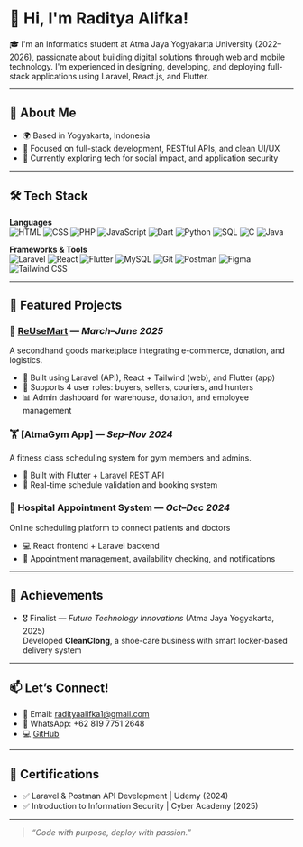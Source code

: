 # 👋 Hi, I'm Raditya Alifka!

🎓 I'm an Informatics student at Atma Jaya Yogyakarta University (2022–2026), passionate about building digital solutions through web and mobile technology. I'm experienced in designing, developing, and deploying full-stack applications using Laravel, React.js, and Flutter.

---

## 🧠 About Me
- 🌍 Based in Yogyakarta, Indonesia
- 🎯 Focused on full-stack development, RESTful APIs, and clean UI/UX
- 💬 Currently exploring tech for social impact, and application security

---

## 🛠️ Tech Stack

**Languages**  
![HTML](https://img.shields.io/badge/HTML5-E34F26?style=flat&logo=html5&logoColor=white)
![CSS](https://img.shields.io/badge/CSS3-1572B6?style=flat&logo=css3&logoColor=white)
![PHP](https://img.shields.io/badge/PHP-777BB4?style=flat&logo=php&logoColor=white)
![JavaScript](https://img.shields.io/badge/JavaScript-F7DF1E?style=flat&logo=javascript&logoColor=black)
![Dart](https://img.shields.io/badge/Dart-0175C2?style=flat&logo=dart&logoColor=white)
![Python](https://img.shields.io/badge/Python-3776AB?style=flat&logo=python&logoColor=white)
![SQL](https://img.shields.io/badge/SQL-CC2927?style=flat&logo=sqlite&logoColor=white)
![C](https://img.shields.io/badge/C-00599C?style=flat&logo=c&logoColor=white)
![Java](https://img.shields.io/badge/Java-ED8B00?style=flat&logo=java&logoColor=white)


**Frameworks & Tools**  
![Laravel](https://img.shields.io/badge/Laravel-E74430?style=flat&logo=laravel&logoColor=white)
![React](https://img.shields.io/badge/React-61DAFB?style=flat&logo=react&logoColor=black)
![Flutter](https://img.shields.io/badge/Flutter-02569B?style=flat&logo=flutter&logoColor=white)
![MySQL](https://img.shields.io/badge/MySQL-4479A1?style=flat&logo=mysql&logoColor=white)
![Git](https://img.shields.io/badge/Git-F05032?style=flat&logo=git&logoColor=white)
![Postman](https://img.shields.io/badge/Postman-FF6C37?style=flat&logo=postman&logoColor=white)
![Figma](https://img.shields.io/badge/Figma-F24E1E?style=flat&logo=figma&logoColor=white)
![Tailwind CSS](https://img.shields.io/badge/Tailwind_CSS-38B2AC?style=flat&logo=tailwind-css&logoColor=white)


---

## 💼 Featured Projects

### 🔁 [ReUseMart](https://reusemart.web.id) — *March–June 2025*  
A secondhand goods marketplace integrating e-commerce, donation, and logistics.
- 🧩 Built using Laravel (API), React + Tailwind (web), and Flutter (app)
- 👥 Supports 4 user roles: buyers, sellers, couriers, and hunters
- 📊 Admin dashboard for warehouse, donation, and employee management

### 🏋️ [AtmaGym App] — *Sep–Nov 2024*  
A fitness class scheduling system for gym members and admins.  
- 📱 Built with Flutter + Laravel REST API
- 🧠 Real-time schedule validation and booking system

### 🏥 Hospital Appointment System — *Oct–Dec 2024*  
Online scheduling platform to connect patients and doctors  
- 💻 React frontend + Laravel backend  
- 📅 Appointment management, availability checking, and notifications

---

## 🏅 Achievements
- 🎖️ Finalist — *Future Technology Innovations* (Atma Jaya Yogyakarta, 2025)  
  Developed **CleanClong**, a shoe-care business with smart locker-based delivery system

---

## 📫 Let’s Connect!

- 📧 Email: radityaalifka1@gmail.com  
- 📱 WhatsApp: +62 819 7751 2648  
- 💻 [GitHub](https://github.com/RadityaAlifka)  

---

## 📜 Certifications
- ✅ Laravel & Postman API Development | Udemy (2024)  
- ✅ Introduction to Information Security | Cyber Academy (2025)

---

> *“Code with purpose, deploy with passion.”*

